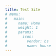 ```yaml
---
title: Test Site
# menu:
#   main:
#     name: Home
#     weight: 1
#     params:
#       icon:
#         vendor: bs
#         name: house
---
```

